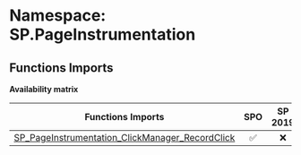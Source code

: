 # Namespace: SP.PageInstrumentation

## Functions Imports

**Availability matrix**

Functions Imports | SPO | SP 2019 | SP 2016 | SP 2013
----------|:---:|:-------:|:-------:|:-------:
[SP_PageInstrumentation_ClickManager_RecordClick](./Functions/SP_PageInstrumentation_ClickManager_RecordClick.md) | ✅ | ❌ | ❌ | ❌